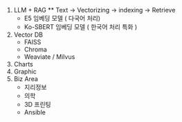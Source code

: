 1. LLM + RAG
   ** Text -> Vectorizing -> indexing -> Retrieve 
   - E5 임베딩 모델  ( 다국어 처리)
   - Ko-SBERT 임베딩 모델 ( 한국어 처리 특화 )
2. Vector DB
    - FAISS
    - Chroma
    - Weaviate / Milvus
3. Charts
4. Graphic
5. Biz Area
   - 지리정보
   - 의학
   - 3D 프린팅
   - Ansible